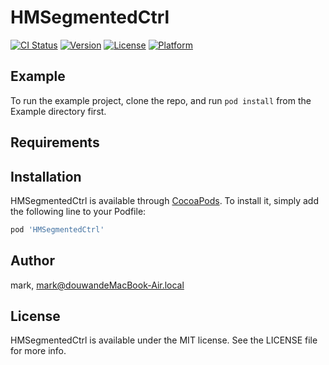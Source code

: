 # HMSegmentedCtrl

[![CI Status](https://img.shields.io/travis/mark/HMSegmentedCtrl.svg?style=flat)](https://travis-ci.org/mark/HMSegmentedCtrl)
[![Version](https://img.shields.io/cocoapods/v/HMSegmentedCtrl.svg?style=flat)](https://cocoapods.org/pods/HMSegmentedCtrl)
[![License](https://img.shields.io/cocoapods/l/HMSegmentedCtrl.svg?style=flat)](https://cocoapods.org/pods/HMSegmentedCtrl)
[![Platform](https://img.shields.io/cocoapods/p/HMSegmentedCtrl.svg?style=flat)](https://cocoapods.org/pods/HMSegmentedCtrl)

## Example

To run the example project, clone the repo, and run `pod install` from the Example directory first.

## Requirements

## Installation

HMSegmentedCtrl is available through [CocoaPods](https://cocoapods.org). To install
it, simply add the following line to your Podfile:

```ruby
pod 'HMSegmentedCtrl'
```

## Author

mark, mark@douwandeMacBook-Air.local

## License

HMSegmentedCtrl is available under the MIT license. See the LICENSE file for more info.
